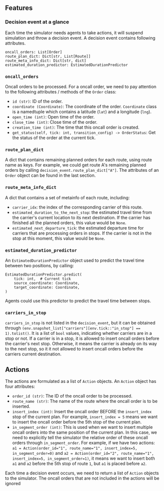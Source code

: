 
## Features

### Decision event at a glance

Each time the simulator needs agents to take actions, it will suspend simulation and throw a decision event. A decision event contains following attributes.

```
oncall_orders: List[Order]
route_plan_dict: Dict[str, List[Route]]
route_meta_info_dict: Dict[str, dict]
estimated_duration_predictor: EstimatedDurationPredictor
```

### `oncall_orders`

Oncall orders to be processed. For a oncall order, we need to pay attention to the following attributes / methods of the `Order` class:
- `id (str)`: ID of the order.
- `coordinate (Coordinate)`: The coordinate of the order. `Coordinate` class is a namedtuple which contains a latitude (`lat`) and a longitude (`lng`).
- `open_time (int)`: Open time of the order.
- `close_time (int)`: Close time of the order.
- `creation_time (int)`: The time that this oncall order is created.
- `get_status(self, tick: int, transition_config) -> OrderStatus`: Get the status of the order at the current tick.

### `route_plan_dict`

A dict that contains remaining planned orders for each route, using route name as keys. For example, we could get route A's remaining planned orders by calling `decision_event.route_plan_dict["A"]`. The attributes of an `Order` object can be found in the last section.

### `route_meta_info_dict`
A dict that contains a set of metainfo of each route, including:
- `carrier_idx`: the index of the corresponding carrier of this route.
- `estimated_duration_to_the_next_stop`: the estimated travel time from the carrier's current location to its next destination. If the carrier has finished all the planned orders, this value would be `None`.
- `estimated_next_departure_tick`: the estimated departure time for carriers that are processing orders in stops. If the carrier is not in the stop at this moment, this value would be `None`.

### `estimated_duration_predictor`

An `EstimatedDurationPredictor` object used to predict the travel time between two positions, by calling:

```
EstimatedDurationPredictor.predict(
    tick: int,  # Current tick
    source_coordinate: Coordinate,
    target_coordinate: Coordinate,
)
```

Agents could use this predictor to predict the travel time between stops.

### `carriers_in_stop`

`carriers_in_stop` is not listed in the `decision_event`, but it can be obtained through `(env.snapshot_list["carriers"][env.tick::"in_stop"] == 1).tolist()`. It is a list of `bool` values, indicating whether carriers are in a stop or not. If a carrier is in a stop, it is allowed to insert oncall orders before the carrier's next stop. Otherwise, it means the carrier is already on its way to the next stop, so it it not allowed to insert oncall orders before the carriers current destination.

## Actions

The actions are formulated as a list of `Action` objects. An `Action` object has four attributes:
- `order_id (str)`: The ID of the oncall order to be processed.
- `route_name (str)`: The name of the route where the oncall order is to be inserted.
- `insert_index (int)`: Insert the oncall order BEFORE the `insert_index` stop of the current plan. For example, `insert_index = 5` means we want to insert the oncall order before the 5th stop of the current plan.
- `in_segment_order (int)`: This is used when we want to insert multiple oncall orders into the same position of the current plan. In this case, we need to explicitly tell the simulator the relative order of these oncall orders through `in_segment_order`. For example, if we have two actions: `a1 = Action(order_id="1", route_name="1", insert_index=5, in_segment_order=0)` and `a2 = Action(order_id="2", route_name="1", insert_index=5, in_segment_order=1)`, it means we want to insert both `a1` and `a2` before the 5th stop of route `1`, but `a1` is placed before `a2`.

Each time a decision event occurs, we need to return a list of `Action` objects to the simulator. The oncall orders that are not included in the actions will be ignored 
